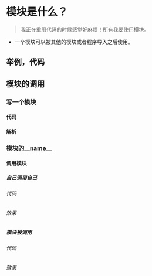 # 模块是什么？

> 我正在重用代码的时候感觉好麻烦！所有我要使用模块。


* 一个模块可以被其他的模块或者程序导入之后使用。

## 举例，代码



## 模块的调用

### 写一个模块

#### 代码


#### 解析

### 模块的__name__

#### 调用模块

##### 自己调用自己

###### 代码

###### 效果

##### 模块被调用

###### 代码

###### 效果

